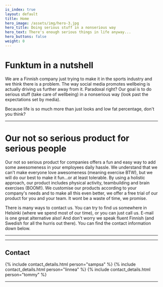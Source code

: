 ```yaml
---
is_index: true
layout: default
title: Home
hero_image: /assets/img/hero-3.jpg
hero_title: Doing serious stuff in a nonserious way
hero_text: There's enough serious things in life anyway...
hero_buttons: false
weight: 0
---
```


# Funktum in a nutshell 

We are a Finnish company just trying to make it in the sports industry and we think there is a problem. The way social media promotes wellbeing is actually driving us further away from it. Paradoxal right? Our goal is to do serious stuff (take care of wellbeing) in a nonserious way (look past the expectations set by media).

Because life is so much more than just looks and low fat percentage, don't you think?

---

# Our not so serious product for serious people

Our not so serious product for companies offers a fun and easy way to add some awesomeness in your employees daily hassle. We understand that we can't make everyone love awesomeness (meaning exercise BTW), but we will do our best to make it fun...or at least tolerable. By using a holistic approach, our product includes physical activity, teambuilding and brain exercises (BOOM!). We customise our products according to your company's needs and to make all this even better, we offer a free trial of our product for you and your team. It wont be a waste of time, we promise. 

There is many ways to contact us. You can try to find us somewhere in Helsinki (where we spend most of our time), or you can just call us. E-mail is one great alternative also! And don't worry we speak fluent Finnish (and Swedish for all the hurris out there). You can find the contact information down below.

---
<!--
## Fresh blog posts

{% include latest_blog_posts.html %}

{% include button.html url="/blog" text="Blogi" %}

--> 

<!--
## Asiakaskokemuksia
--
#### [Mari N](/asiakaskokemukset/)
--
>Halusin itselleni salikaveriksi Personal Trainerin, koska olin kärsinyt selkäkivuista sekä niska-hartiaseudun kivuista pitkään. Kävin kyllä kuntosalilla ja liikuin muutenkin, mutta epäilin, että teen jotain väärin, kun vaivat eivät lähde ja tuntui, että harjoittelu ei etene.
--
#### [Jaana H](/asiakaskokemukset/#jaana-h)
--
>Funktumin Sampsan kanssa treeni Aviapoliksen Fressissä on joka kerta sekä piristävää, motivoivaa, haasteellista että hauskaa. Sampsan ohjeiden mukaan olen pitkälti päässyt “irti laitteista”. Olemme keskittyneet käsilläseisontaan, leuanvetoihin ja erilaisiin oman kehon painoa ja vastusta hyödyntäviin - ja kehon kuuntelua edellyttäviin - harjoituksiin.
--
{% include button.html url="/asiakaskokemukset/" text="Kaikki asiakaskokemukset" %} 
-->
---

## Contact

{% include contact_details.html person="sampsa" %}
{% include contact_details.html person="linnea" %}
{% include contact_details.html person="tommy" %}

---

